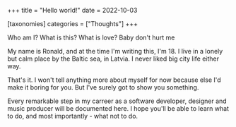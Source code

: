 +++
title = "Hello world!"
date = 2022-10-03

[taxonomies]
categories = ["Thoughts"]
+++

Who am I? What is this? What is love? Baby don't hurt me

<!-- more -->

My name is Ronald, and at the time I'm writing this, I'm 18. I live in a lonely but calm place by the Baltic sea, in Latvia. I never liked big city life either way.

That's it. I won't tell anything more about myself for now because else I'd make it boring for you. But I've surely got to show you something.

Every remarkable step in my carreer as a software developer, designer and music producer will be documented here. I hope you'll be able to learn what to do, and most importantly - what not to do.
